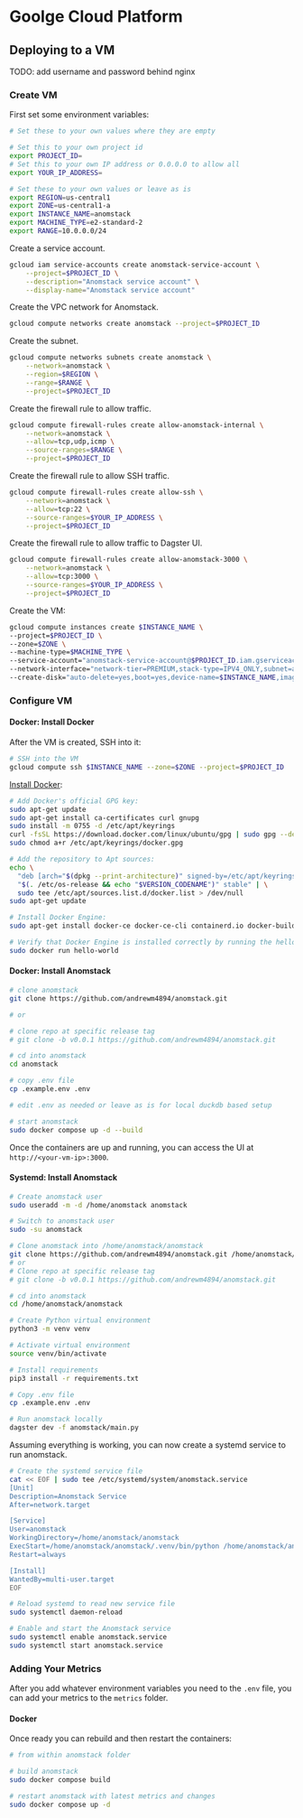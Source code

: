 # Goolge Cloud Platform

## Deploying to a VM

TODO: add username and password behind nginx

### Create VM

First set some environment variables:

```bash
# Set these to your own values where they are empty

# Set this to your own project id
export PROJECT_ID=
# Set this to your own IP address or 0.0.0.0 to allow all
export YOUR_IP_ADDRESS=

# Set these to your own values or leave as is
export REGION=us-central1
export ZONE=us-central1-a
export INSTANCE_NAME=anomstack
export MACHINE_TYPE=e2-standard-2
export RANGE=10.0.0.0/24
```

Create a service account.

```bash
gcloud iam service-accounts create anomstack-service-account \
    --project=$PROJECT_ID \
    --description="Anomstack service account" \
    --display-name="Anomstack service account"
```

Create the VPC network for Anomstack.

```bash
gcloud compute networks create anomstack --project=$PROJECT_ID
```

Create the subnet.

```bash
gcloud compute networks subnets create anomstack \
    --network=anomstack \
    --region=$REGION \
    --range=$RANGE \
    --project=$PROJECT_ID
```

Create the firewall rule to allow traffic.

```bash
gcloud compute firewall-rules create allow-anomstack-internal \
    --network=anomstack \
    --allow=tcp,udp,icmp \
    --source-ranges=$RANGE \
    --project=$PROJECT_ID
```

Create the firewall rule to allow SSH traffic.

```bash
gcloud compute firewall-rules create allow-ssh \
    --network=anomstack \
    --allow=tcp:22 \
    --source-ranges=$YOUR_IP_ADDRESS \
    --project=$PROJECT_ID
```

Create the firewall rule to allow traffic to Dagster UI.

```bash
gcloud compute firewall-rules create allow-anomstack-3000 \
    --network=anomstack \
    --allow=tcp:3000 \
    --source-ranges=$YOUR_IP_ADDRESS \
    --project=$PROJECT_ID
```

Create the VM:

```bash
gcloud compute instances create $INSTANCE_NAME \
--project=$PROJECT_ID \
--zone=$ZONE \
--machine-type=$MACHINE_TYPE \
--service-account="anomstack-service-account@$PROJECT_ID.iam.gserviceaccount.com" \
--network-interface="network-tier=PREMIUM,stack-type=IPV4_ONLY,subnet=anomstack" \
--create-disk="auto-delete=yes,boot=yes,device-name=$INSTANCE_NAME,image=projects/ubuntu-os-cloud/global/images/ubuntu-2004-focal-v20231101,mode=rw,size=50,type=projects/$PROJECT_ID/zones/$ZONE/diskTypes/pd-balanced"
```

### Configure VM

#### Docker: Install Docker

After the VM is created, SSH into it:

```bash
# SSH into the VM
gcloud compute ssh $INSTANCE_NAME --zone=$ZONE --project=$PROJECT_ID
```

[Install Docker](https://docs.docker.com/engine/install/ubuntu/):

```bash
# Add Docker's official GPG key:
sudo apt-get update
sudo apt-get install ca-certificates curl gnupg
sudo install -m 0755 -d /etc/apt/keyrings
curl -fsSL https://download.docker.com/linux/ubuntu/gpg | sudo gpg --dearmor -o /etc/apt/keyrings/docker.gpg
sudo chmod a+r /etc/apt/keyrings/docker.gpg

# Add the repository to Apt sources:
echo \
  "deb [arch="$(dpkg --print-architecture)" signed-by=/etc/apt/keyrings/docker.gpg] https://download.docker.com/linux/ubuntu \
  "$(. /etc/os-release && echo "$VERSION_CODENAME")" stable" | \
  sudo tee /etc/apt/sources.list.d/docker.list > /dev/null
sudo apt-get update

# Install Docker Engine:
sudo apt-get install docker-ce docker-ce-cli containerd.io docker-buildx-plugin docker-compose-plugin

# Verify that Docker Engine is installed correctly by running the hello-world image:
sudo docker run hello-world
```

#### Docker: Install Anomstack

```bash
# clone anomstack
git clone https://github.com/andrewm4894/anomstack.git

# or

# clone repo at specific release tag
# git clone -b v0.0.1 https://github.com/andrewm4894/anomstack.git

# cd into anomstack
cd anomstack

# copy .env file
cp .example.env .env

# edit .env as needed or leave as is for local duckdb based setup

# start anomstack
sudo docker compose up -d --build
```

Once the containers are up and running, you can access the UI at `http://<your-vm-ip>:3000`.

#### Systemd: Install Anomstack

```bash
# Create anomstack user
sudo useradd -m -d /home/anomstack anomstack

# Switch to anomstack user
sudo -su anomstack

# Clone anomstack into /home/anomstack/anomstack
git clone https://github.com/andrewm4894/anomstack.git /home/anomstack/anomstack
# or
# Clone repo at specific release tag
# git clone -b v0.0.1 https://github.com/andrewm4894/anomstack.git

# cd into anomstack
cd /home/anomstack/anomstack

# Create Python virtual environment
python3 -m venv venv

# Activate virtual environment
source venv/bin/activate

# Install requirements
pip3 install -r requirements.txt

# Copy .env file
cp .example.env .env

# Run anomstack locally
dagster dev -f anomstack/main.py
```

Assuming everything is working, you can now create a systemd service to run anomstack.

```bash
# Create the systemd service file
cat << EOF | sudo tee /etc/systemd/system/anomstack.service
[Unit]
Description=Anomstack Service
After=network.target

[Service]
User=anomstack
WorkingDirectory=/home/anomstack/anomstack
ExecStart=/home/anomstack/anomstack/.venv/bin/python /home/anomstack/anomstack/main.py
Restart=always

[Install]
WantedBy=multi-user.target
EOF

# Reload systemd to read new service file
sudo systemctl daemon-reload

# Enable and start the Anomstack service
sudo systemctl enable anomstack.service
sudo systemctl start anomstack.service
```

### Adding Your Metrics

After you add whatever environment variables you need to the `.env` file, you can add your metrics to the `metrics` folder.

#### Docker

Once ready you can rebuild and then restart the containers:

```bash
# from within anomstack folder

# build anomstack
sudo docker compose build

# restart anomstack with latest metrics and changes
sudo docker compose up -d
```
